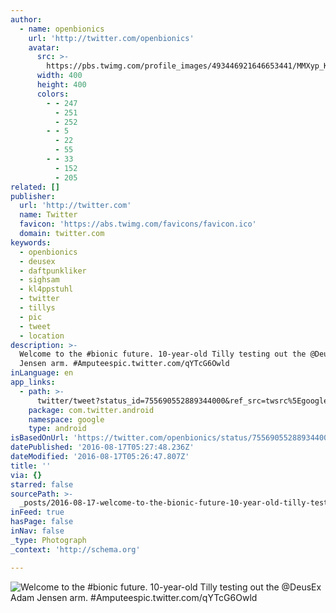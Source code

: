 ```yaml
---
author:
  - name: openbionics
    url: 'http://twitter.com/openbionics'
    avatar:
      src: >-
        https://pbs.twimg.com/profile_images/493446921646653441/MMXyp_KN_400x400.jpeg
      width: 400
      height: 400
      colors:
        - - 247
          - 251
          - 252
        - - 5
          - 22
          - 55
        - - 33
          - 152
          - 205
related: []
publisher:
  url: 'http://twitter.com'
  name: Twitter
  favicon: 'https://abs.twimg.com/favicons/favicon.ico'
  domain: twitter.com
keywords:
  - openbionics
  - deusex
  - daftpunkliker
  - sighsam
  - kl4ppstuhl
  - twitter
  - tillys
  - pic
  - tweet
  - location
description: >-
  Welcome to the #bionic future. 10-year-old Tilly testing out the @DeusEx Adam
  Jensen arm. #Amputeespic.twitter.com/qYTcG6Owld
inLanguage: en
app_links:
  - path: >-
      twitter/tweet?status_id=755690552889344000&ref_src=twsrc%5Egoogle%7Ctwcamp%5Eandroidseo%7Ctwgr%5Estatus%7Ctwterm%5E755690552889344000
    package: com.twitter.android
    namespace: google
    type: android
isBasedOnUrl: 'https://twitter.com/openbionics/status/755690552889344000?lang=en'
datePublished: '2016-08-17T05:27:48.236Z'
dateModified: '2016-08-17T05:26:47.807Z'
title: ''
via: {}
starred: false
sourcePath: >-
  _posts/2016-08-17-welcome-to-the-bionic-future-10-year-old-tilly-testing-out.md
inFeed: true
hasPage: false
inNav: false
_type: Photograph
_context: 'http://schema.org'

---
```

![Welcome to the #bionic future. 10-year-old Tilly testing out the @DeusEx Adam Jensen arm. #Amputeespic.twitter.com/qYTcG6Owld](https://pbs.twimg.com/media/Cny_Vp7WgAA-XlZ.jpg:large)